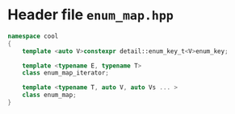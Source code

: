 ---
---

# Header file `enum_map.hpp`

``` cpp
namespace cool
{
    template <auto V>constexpr detail::enum_key_t<V>enum_key;

    template <typename E, typename T>
    class enum_map_iterator;

    template <typename T, auto V, auto Vs ... >
    class enum_map;
}
```
